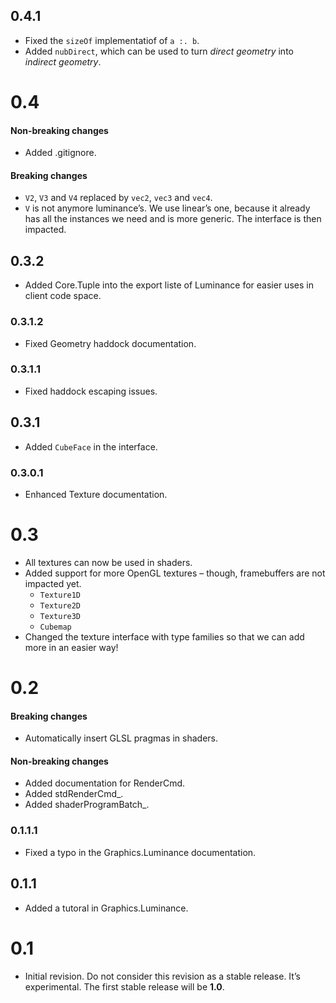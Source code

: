 ## 0.4.1

- Fixed the `sizeOf` implementatiof of `a :. b`.
- Added `nubDirect`, which can be used to turn *direct geometry* into *indirect geometry*.

# 0.4

#### Non-breaking changes

- Added .gitignore.

#### Breaking changes

- `V2`, `V3` and `V4` replaced by `vec2`, `vec3` and `vec4`.
- `V` is not anymore luminance’s. We use linear’s one, because it already has all the instances we
  need and is more generic. The interface is then impacted.

## 0.3.2

- Added Core.Tuple into the export liste of Luminance for easier uses in client code space.

### 0.3.1.2

- Fixed Geometry haddock documentation.

### 0.3.1.1

- Fixed haddock escaping issues.

## 0.3.1

- Added `CubeFace` in the interface.

### 0.3.0.1

- Enhanced Texture documentation.

# 0.3

- All textures can now be used in shaders.
- Added support for more OpenGL textures – though, framebuffers are not impacted yet.
    - `Texture1D`
    - `Texture2D`
    - `Texture3D`
    - `Cubemap`
- Changed the texture interface with type families so that we can add more in an
  easier way!

# 0.2

#### Breaking changes

- Automatically insert GLSL pragmas in shaders.

#### Non-breaking changes

- Added documentation for RenderCmd.
- Added stdRenderCmd_.
- Added shaderProgramBatch_.

### 0.1.1.1

- Fixed a typo in the Graphics.Luminance documentation.

## 0.1.1

- Added a tutoral in Graphics.Luminance.

# 0.1

- Initial revision. Do not consider this revision as a stable release. It’s experimental. The
  first stable release will be **1.0**.
